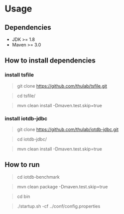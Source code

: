 # Usage

## Dependencies

* JDK >= 1.8
* Maven >= 3.0

## How to install dependencies

### install tsfile

> git clone https://github.com/thulab/tsfile.git

> cd tsfile/

> mvn clean install -Dmaven.test.skip=true

### install iotdb-jdbc

> git clone https://github.com/thulab/iotdb-jdbc.git

> cd iotdb-jdbc/

> mvn clean install -Dmaven.test.skip=true

## How to run

> cd iotdb-benchmark

> mvn clean package -Dmaven.test.skip=true

> cd bin

> ./startup.sh -cf ../conf/config.properties